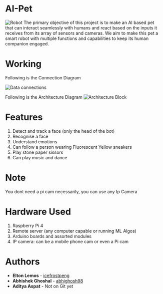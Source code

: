 # AI-Pet
![Robot](https://drive.google.com/uc?export=view&id=1gT0MIZGq5tGOiT5hIR3hMeLw0sXvBWfd)
The primary objective of this project is to make an AI based pet that can interact seamlessly with humans and react based on the inputs it receives from its array of sensors and cameras. We aim to make this pet a smart robot with multiple functions and capabilities to keep its human companion engaged.

# Working

Following is the Connection Diagram

![Data connections](https://user-images.githubusercontent.com/61613837/160155450-33876a80-1a64-42f1-a62f-7efb6bfac962.png)


Following is the Architecture Diagram
![Architecture Block](https://user-images.githubusercontent.com/61613837/160155640-6d58a3ee-d64b-4f15-aa79-bcf811c5c516.png)

# Features
1) Detect and track a face (only the head of the bot)
2) Recognise a face
3) Understand emotions
4) Can follow a person wearing Fluorescent Yellow sneakers
5) Play stone paper sissors
6) Can play music and dance

# Note
You dont need a pi cam necessarily, you can use any Ip Camera

# Hardware Used
1) Raspberry Pi 4
2) Remote server (any computer capable or running ML Algos)
3) Arduino boards and assorted modules
4) IP camera: can be a mobile phone cam or even a Pi cam

# Authors
* **Elton Lemos** - [icefrostpeng](https://github.com/icefrostpeng)
* **Abhishek Ghoshal** - [abhighosh98](https://github.com/abhighosh98)
* **Aditya Aspat** - Not on Git yet
